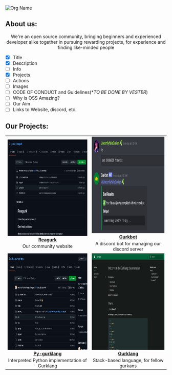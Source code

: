![Org Name](.github/images/logo.svg)


## About us:
<p align="center">
  We're an open source community, bringing beginners and experienced developer alike together in pursuing rewarding projects, for experience and finding like-minded  people
</p>





<!--PLANS:START-->
- [x] Title
- [x] Description
- [ ] Info
- [x] Projects
- [ ] Actions
- [ ] Images
- [ ] CODE OF CONDUCT and Guidelines(**TO BE DONE BY VESTER*)
- [ ] Why is OSS Amazing?
- [ ] Our Aim
- [ ] Links to Website, discord, etc.
<!--PLANS:END-->



## Our Projects:

<table>
  <tr>
    <!--TODO: Link the raw image from the default repo-->
    <td align="center"><a href="./.github/images/reagurk.png"><img src="./.github/images/reagurk.png" height="300px "width="500px;" alt="Reagurk repository image"/><br /><sub><a href="https://github.com/gurkult/reagurk"><b>Reagurk</b></a><br />Our community website</sub></a></td>
    <td align="center"><a href="./.github/images/gurkbot.png"><img src="./.github/images/gurkbot.png" height="300px "width="500px;" alt="Gurkbot embed image"/><br /><sub><a href="https://github.com/gurkult/gurkbot"><b>Gurkbot</b></a><br />A discord bot for managing our discord server</sub></a></td>   
  </tr>
  <tr>
    <td align="center"><a href="./.github/images/py-gurklang.png"><img src="./.github/images/py-gurklang.png" height="300px "width="500px;" alt="Gurklang Interpretor"/><br /><sub><a href="https://github.com/gurkult/py-gurklang"><b>Py-gurklang</b></a><br />Interpreted Python implementation of Gurklang</sub></a></td>
    <td align="center"><a href="https://docs.gurkult.com/"><img src="./.github/images/gurklang.png" height="300px "width="500px;" alt="Gurklang docs image"/><br /><sub><a href="https://github.com/gurkult/gurklang"><b>Gurklang</b></a><br />Stack-based language, for fellow gurkans</sub></a></td>   
  </tr>
  <!--WE CAN ALSO ADD BRANDING HERE-->
</table>


